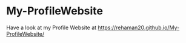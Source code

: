 # My-ProfileWebsite
Have a look at my Profile Website at https://rehaman20.github.io/My-ProfileWebsite/
